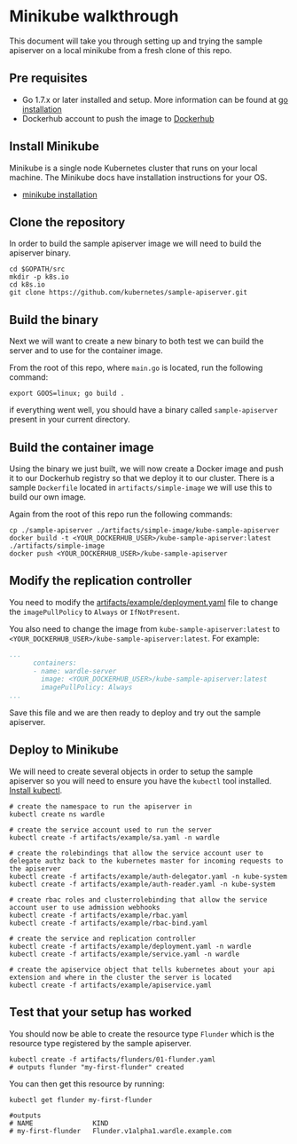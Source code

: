 # Minikube walkthrough

This document will take you through setting up and trying the sample apiserver on a local minikube from a fresh clone of this repo.

## Pre requisites

- Go 1.7.x or later installed and setup. More information can be found at [go installation](https://go.dev/doc/install)
- Dockerhub account to push the image to [Dockerhub](https://hub.docker.com/)

## Install Minikube

Minikube is a single node Kubernetes cluster that runs on your local machine. The Minikube docs have installation instructions for your OS.
- [minikube installation](https://github.com/kubernetes/minikube#installation)


## Clone the repository

In order to build the sample apiserver image we will need to build the apiserver binary.

```
cd $GOPATH/src
mkdir -p k8s.io
cd k8s.io
git clone https://github.com/kubernetes/sample-apiserver.git
```

## Build the binary

Next we will want to create a new binary to both test we can build the server and to use for the container image.

From the root of this repo, where ```main.go``` is located, run the following command:
```
export GOOS=linux; go build .
```
if everything went well, you should have a binary called ```sample-apiserver``` present in your current directory.

## Build the container image

Using the binary we just built, we will now create a Docker image and push it to our Dockerhub registry so that we deploy it to our cluster.
There is a sample ```Dockerfile``` located in ```artifacts/simple-image``` we will use this to build our own image.

Again from the root of this repo run the following commands:
```
cp ./sample-apiserver ./artifacts/simple-image/kube-sample-apiserver
docker build -t <YOUR_DOCKERHUB_USER>/kube-sample-apiserver:latest ./artifacts/simple-image
docker push <YOUR_DOCKERHUB_USER>/kube-sample-apiserver
```

## Modify the replication controller

You need to modify the [artifacts/example/deployment.yaml](/artifacts/example/deployment.yaml) file to change the ```imagePullPolicy``` to ```Always``` or ```IfNotPresent```.

You also need to change the image from ```kube-sample-apiserver:latest``` to ```<YOUR_DOCKERHUB_USER>/kube-sample-apiserver:latest```. For example:

```yaml
...
      containers:
      - name: wardle-server
        image: <YOUR_DOCKERHUB_USER>/kube-sample-apiserver:latest
        imagePullPolicy: Always
...
```

Save this file and we are then ready to deploy and try out the sample apiserver.

## Deploy to Minikube

We will need to create several objects in order to setup the sample apiserver so you will need to ensure you have the ```kubectl``` tool installed. [Install kubectl](https://kubernetes.io/docs/tasks/tools/install-kubectl/).

```
# create the namespace to run the apiserver in
kubectl create ns wardle

# create the service account used to run the server
kubectl create -f artifacts/example/sa.yaml -n wardle

# create the rolebindings that allow the service account user to delegate authz back to the kubernetes master for incoming requests to the apiserver
kubectl create -f artifacts/example/auth-delegator.yaml -n kube-system
kubectl create -f artifacts/example/auth-reader.yaml -n kube-system

# create rbac roles and clusterrolebinding that allow the service account user to use admission webhooks
kubectl create -f artifacts/example/rbac.yaml
kubectl create -f artifacts/example/rbac-bind.yaml

# create the service and replication controller
kubectl create -f artifacts/example/deployment.yaml -n wardle
kubectl create -f artifacts/example/service.yaml -n wardle

# create the apiservice object that tells kubernetes about your api extension and where in the cluster the server is located
kubectl create -f artifacts/example/apiservice.yaml
```

## Test that your setup has worked

You should now be able to create the resource type ```Flunder``` which is the resource type registered by the sample apiserver.

```
kubectl create -f artifacts/flunders/01-flunder.yaml
# outputs flunder "my-first-flunder" created
```

You can then get this resource by running:

```
kubectl get flunder my-first-flunder

#outputs
# NAME               KIND
# my-first-flunder   Flunder.v1alpha1.wardle.example.com
```
